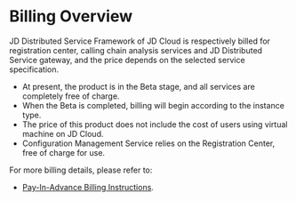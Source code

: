 # Billing Overview


JD Distributed Service Framework of JD Cloud is respectively billed for registration center, calling chain analysis services and JD Distributed Service gateway, and the price depends on the selected service specification.

-  At present, the product is in the Beta stage, and all services are completely free of charge.
-  When the Beta is completed, billing will begin according to the instance type.
-  The price of this product does not include the cost of users using virtual machine on JD Cloud.
-  Configuration Management Service relies on the Registration Center, free of charge for use.



For more billing details, please refer to:

* [Pay-In-Advance Billing Instructions](../../../Finance/Billing/Billing-method/Prepay.md).		
		
		
